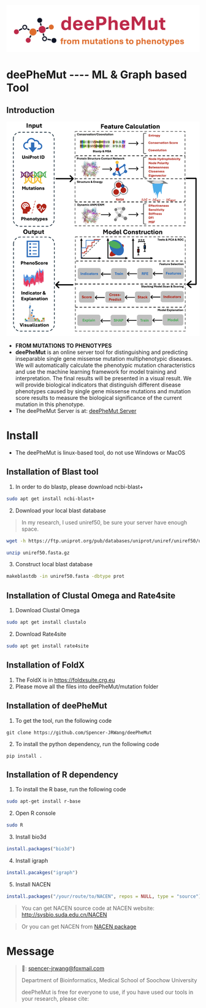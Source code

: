 ![APMA](Figure/logo_deePheMut.png)
# deePheMut ---- ML & Graph based Tool
## Introduction
![APMA](Figure/deePheMut.png)
- **FROM MUTATIONS TO PHENOTYPES**
- **deePheMut** is an online server tool for distinguishing and predicting inseparable single gene missense mutation multiphenotypic diseases. We will automatically calculate the phenotypic mutation characteristics and use the machine learning framework for model training and interpretation. The final results will be presented in a visual result. We will provide biological indicators that distinguish different disease phenotypes caused by single gene missense mutations and mutation score results to measure the biological significance of the current mutation in this phenotype.
- The deePheMut Server is at: [deePheMut Server](http://106.54.2.54/deePheMut)



# Install
- The deePheMut is linux-based tool, do not use Windows or MacOS
## Installation of Blast tool
1. In order to do blastp, please download ncbi-blast+
```sh
sudo apt get install ncbi-blast+
```
2. Download your local blast database
> In my research, I used uniref50, be sure your server have enough space.
```sh
wget -h https://ftp.uniprot.org/pub/databases/uniprot/uniref/uniref50/uniref50.fasta.gz
```
```sh
unzip uniref50.fasta.gz
```
3. Construct local blast database
```sh
makeblastdb -in uniref50.fasta -dbtype prot
```
## Installation of Clustal Omega and Rate4site
1. Download Clustal Omega
```sh
sudo apt get install clustalo
```
2. Download Rate4site
```sh
sudo apt get install rate4site
```
## Installation of FoldX
1. The FoldX is in https://foldxsuite.crg.eu
2. Please move all the files into deePheMut/mutation folder

## Installation of deePheMut
1. To get the tool, run the following code
```
git clone https://github.com/Spencer-JRWang/deePheMut
```
2. To install the python dependency, run the following code
```
pip install .
```
## Installation of R dependency
1. To install the R base, run the following code
```sh
sudo apt-get install r-base
```
2. Open R console
```sh
sudo R
```
3. Install bio3d
```R
install.packages("bio3d")
```
4. Install igraph
```R
install.pacakges("igraph")
```
5. Install NACEN
```R
install.packages("/your/route/to/NACEN", repos = NULL, type = "source")
```
> You can get NACEN source code at NACEN website: http://sysbio.suda.edu.cn/NACEN

> Or you can get NACEN from [NACEN package](data/NACEN_0.1.0.tar.gz)

# Message

> 📧: spencer-jrwang@foxmail.com
>
> Department of Bioinformatics, Medical School of Soochow University
>
> deePheMut is free for everyone to use, if you have used our tools in your research, please cite: 
